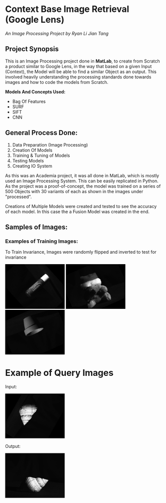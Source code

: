 # Context Base Image Retrieval (Google Lens)
*An Image Processing Project by Ryan Li Jian Tang*

## Project Synopsis

This is an Image Processing project done in **MatLab**, to create from Scratch a product similar to Google Lens, in the way that based on a given Input (Context), the Model will be able to find a similar Object as an output. This involved heavily understanding the processing standards done towards images and how to code the models from Scratch.

**Models And Concepts Used:**
- Bag Of Features
- SURF
- SIFT
- CNN

## General Process Done:
1. Data Preparation (Image Processing)
2. Creation Of Models
3. Training & Tuning of Models
4. Testing Models
5. Creating IO System

As this was an Academia project, it was all done in MatLab, which is mostly used an Image Processing System. This can be easily replicated in Python. As the project was a proof-of-concept, the model was trained on a series of 500 Objects with 30 variants of each as shown in the images under "processed".

Creations of Multiple Models were created and tested to see the accuracy of each model. In this case the a Fusion Model was created in the end.


## Samples of Images:
### Examples of Training Images:
To Train Invariance, Images were randomly flipped and inverted to test for invariance

![Results](processed/12/12_12.png)
![Results](processed/1/1_3.png)
![Results](processed/6/6_18.png)

# Example of Query Images
Input:

![Results](processed/7/7_21.png)

Output:

![Results](processed/7/7_1.png)

